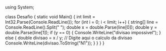 using System;

class Desafio {
    static void Main() {
        int limit = Int32.Parse(Console.ReadLine());
        for (int i = 0; i < limit; i++) 
        {
            string[] line = Console.ReadLine().Split(" ");
            double x = double.Parse(line[0]);
            double y = double.Parse(line[1]);
            if (y == 0) {
                Console.WriteLine("divisao impossivel");
            } 
            else 
            {
                double divisao = x / y; // Digite aqui o calculo da divisao
                Console.WriteLine(divisao.ToString("N1"));
            }
        }
    }
}

